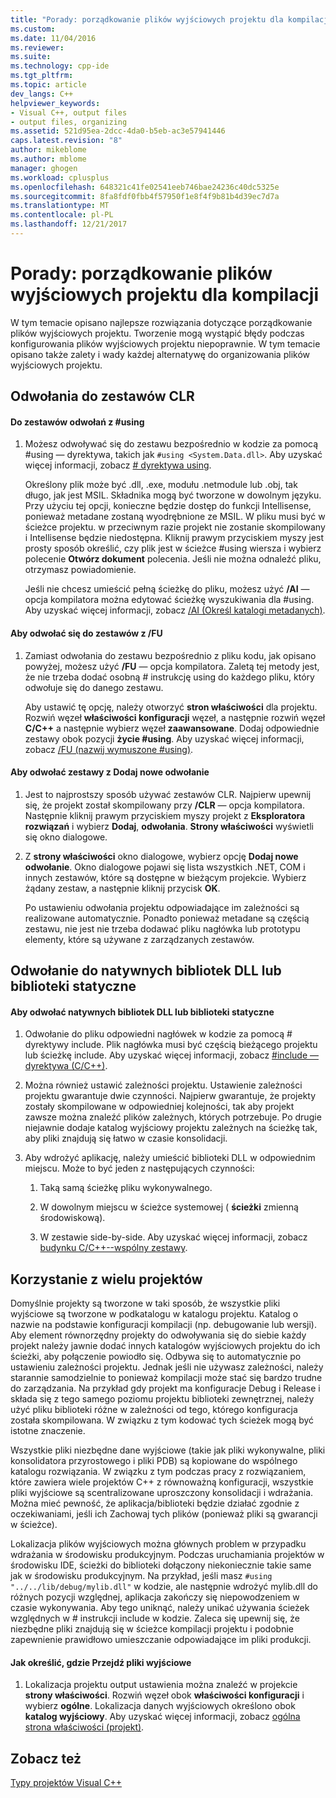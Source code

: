 ```yaml
---
title: "Porady: porządkowanie plików wyjściowych projektu dla kompilacji | Dokumentacja firmy Microsoft"
ms.custom: 
ms.date: 11/04/2016
ms.reviewer: 
ms.suite: 
ms.technology: cpp-ide
ms.tgt_pltfrm: 
ms.topic: article
dev_langs: C++
helpviewer_keywords:
- Visual C++, output files
- output files, organizing
ms.assetid: 521d95ea-2dcc-4da0-b5eb-ac3e57941446
caps.latest.revision: "8"
author: mikeblome
ms.author: mblome
manager: ghogen
ms.workload: cplusplus
ms.openlocfilehash: 648321c41fe02541eeb746bae24236c40dc5325e
ms.sourcegitcommit: 8fa8fdf0fbb4f57950f1e8f4f9b81b4d39ec7d7a
ms.translationtype: MT
ms.contentlocale: pl-PL
ms.lasthandoff: 12/21/2017
---
```

# <a name="how-to-organize-project-output-files-for-builds"></a>Porady: porządkowanie plików wyjściowych projektu dla kompilacji
W tym temacie opisano najlepsze rozwiązania dotyczące porządkowanie plików wyjściowych projektu. Tworzenie mogą wystąpić błędy podczas konfigurowania plików wyjściowych projektu niepoprawnie. W tym temacie opisano także zalety i wady każdej alternatywę do organizowania plików wyjściowych projektu.  
  
## <a name="referencing-clr-assemblies"></a>Odwołania do zestawów CLR  
  
#### <a name="to-reference-assemblies-with-using"></a>Do zestawów odwołań z #using  
  
1.  Możesz odwoływać się do zestawu bezpośrednio w kodzie za pomocą #using — dyrektywa, takich jak `#using <System.Data.dll>`. Aby uzyskać więcej informacji, zobacz [# dyrektywa using](../preprocessor/hash-using-directive-cpp.md).  
  
     Określony plik może być .dll, .exe, modułu .netmodule lub .obj, tak długo, jak jest MSIL. Składnika mogą być tworzone w dowolnym języku. Przy użyciu tej opcji, konieczne będzie dostęp do funkcji Intellisense, ponieważ metadane zostaną wyodrębnione ze MSIL. W pliku musi być w ścieżce projektu. w przeciwnym razie projekt nie zostanie skompilowany i Intellisense będzie niedostępna. Kliknij prawym przyciskiem myszy jest prosty sposób określić, czy plik jest w ścieżce #using wiersza i wybierz polecenie **Otwórz dokument** polecenia. Jeśli nie można odnaleźć pliku, otrzymasz powiadomienie.  
  
     Jeśli nie chcesz umieścić pełną ścieżkę do pliku, możesz użyć **/AI** — opcja kompilatora można edytować ścieżkę wyszukiwania dla #using. Aby uzyskać więcej informacji, zobacz [/AI (Określ katalogi metadanych)](../build/reference/ai-specify-metadata-directories.md).  
  
#### <a name="to-reference-assemblies-with-fu"></a>Aby odwołać się do zestawów z /FU  
  
1.  Zamiast odwołania do zestawu bezpośrednio z pliku kodu, jak opisano powyżej, możesz użyć **/FU** — opcja kompilatora. Zaletą tej metody jest, że nie trzeba dodać osobną # instrukcję using do każdego pliku, który odwołuje się do danego zestawu.  
  
     Aby ustawić tę opcję, należy otworzyć **stron właściwości** dla projektu. Rozwiń węzeł **właściwości konfiguracji** węzeł, a następnie rozwiń węzeł **C/C++** a następnie wybierz węzeł **zaawansowane**. Dodaj odpowiednie zestawy obok pozycji **życie #using**. Aby uzyskać więcej informacji, zobacz [/FU (nazwij wymuszone #using)](../build/reference/fu-name-forced-hash-using-file.md).  
  
#### <a name="to-reference-assemblies-with-add-new-reference"></a>Aby odwołać zestawy z Dodaj nowe odwołanie  
  
1.  Jest to najprostszy sposób używać zestawów CLR. Najpierw upewnij się, że projekt został skompilowany przy **/CLR** — opcja kompilatora. Następnie kliknij prawym przyciskiem myszy projekt z **Eksploratora rozwiązań** i wybierz **Dodaj**, **odwołania**. **Strony właściwości** wyświetli się okno dialogowe.  
  
2.  Z **strony właściwości** okno dialogowe, wybierz opcję **Dodaj nowe odwołanie**. Okno dialogowe pojawi się lista wszystkich .NET, COM i innych zestawów, które są dostępne w bieżącym projekcie. Wybierz żądany zestaw, a następnie kliknij przycisk **OK**.  
  
     Po ustawieniu odwołania projektu odpowiadające im zależności są realizowane automatycznie. Ponadto ponieważ metadane są częścią zestawu, nie jest nie trzeba dodawać pliku nagłówka lub prototypu elementy, które są używane z zarządzanych zestawów.  
  
## <a name="referencing-native-dlls-or-static-libraries"></a>Odwołanie do natywnych bibliotek DLL lub biblioteki statyczne  
  
#### <a name="to-reference-native-dlls-or-static-libraries"></a>Aby odwołać natywnych bibliotek DLL lub biblioteki statyczne  
  
1.  Odwołanie do pliku odpowiedni nagłówek w kodzie za pomocą # dyrektywy include. Plik nagłówka musi być częścią bieżącego projektu lub ścieżkę include. Aby uzyskać więcej informacji, zobacz [#include — dyrektywa (C/C++)](../preprocessor/hash-include-directive-c-cpp.md).  
  
2.  Można również ustawić zależności projektu. Ustawienie zależności projektu gwarantuje dwie czynności. Najpierw gwarantuje, że projekty zostały skompilowane w odpowiedniej kolejności, tak aby projekt zawsze można znaleźć plików zależnych, których potrzebuje. Po drugie niejawnie dodaje katalog wyjściowy projektu zależnych na ścieżkę tak, aby pliki znajdują się łatwo w czasie konsolidacji.  
  
3.  Aby wdrożyć aplikację, należy umieścić biblioteki DLL w odpowiednim miejscu. Może to być jeden z następujących czynności:  
  
    1.  Taką samą ścieżkę pliku wykonywalnego.  
  
    2.  W dowolnym miejscu w ścieżce systemowej ( **ścieżki** zmienną środowiskową).  
  
    3.  W zestawie side-by-side. Aby uzyskać więcej informacji, zobacz [budynku C/C++--wspólny zestawy](../build/building-c-cpp-side-by-side-assemblies.md).  
  
## <a name="working-with-multiple-projects"></a>Korzystanie z wielu projektów  
 Domyślnie projekty są tworzone w taki sposób, że wszystkie pliki wyjściowe są tworzone w podkatalogu w katalogu projektu. Katalog o nazwie na podstawie konfiguracji kompilacji (np. debugowanie lub wersji). Aby element równorzędny projekty do odwoływania się do siebie każdy projekt należy jawnie dodać innych katalogów wyjściowych projektu do ich ścieżki, aby połączenie powiodło się. Odbywa się to automatycznie po ustawieniu zależności projektu. Jednak jeśli nie używasz zależności, należy starannie samodzielnie to ponieważ kompilacji może stać się bardzo trudne do zarządzania. Na przykład gdy projekt ma konfiguracje Debug i Release i składa się z tego samego poziomu projektu biblioteki zewnętrznej, należy użyć pliku biblioteki różne w zależności od tego, którego konfiguracja została skompilowana. W związku z tym kodować tych ścieżek mogą być istotne znaczenie.  
  
 Wszystkie pliki niezbędne dane wyjściowe (takie jak pliki wykonywalne, pliki konsolidatora przyrostowego i pliki PDB) są kopiowane do wspólnego katalogu rozwiązania. W związku z tym podczas pracy z rozwiązaniem, które zawiera wiele projektów C++ z równoważną konfiguracji, wszystkie pliki wyjściowe są scentralizowane uproszczony konsolidacji i wdrażania. Można mieć pewność, że aplikacja/biblioteki będzie działać zgodnie z oczekiwaniami, jeśli ich Zachowaj tych plików (ponieważ pliki są gwarancji w ścieżce).  
  
 Lokalizacja plików wyjściowych można głównych problem w przypadku wdrażania w środowisku produkcyjnym. Podczas uruchamiania projektów w środowisku IDE, ścieżki do biblioteki dołączony niekoniecznie takie same jak w środowisku produkcyjnym. Na przykład, jeśli masz `#using "../../lib/debug/mylib.dll"` w kodzie, ale następnie wdrożyć mylib.dll do różnych pozycji względnej, aplikacja zakończy się niepowodzeniem w czasie wykonywania. Aby tego uniknąć, należy unikać używania ścieżek względnych w # instrukcji include w kodzie. Zaleca się upewnij się, że niezbędne pliki znajdują się w ścieżce kompilacji projektu i podobnie zapewnienie prawidłowo umieszczanie odpowiadające im pliki produkcji.  
  
#### <a name="how-to-specify-where-output-files-go"></a>Jak określić, gdzie Przejdź pliki wyjściowe  
  
1.  Lokalizacja projektu output ustawienia można znaleźć w projekcie **strony właściwości**. Rozwiń węzeł obok **właściwości konfiguracji** i wybierz **ogólne**. Lokalizacja danych wyjściowych określono obok **katalog wyjściowy**. Aby uzyskać więcej informacji, zobacz [ogólna strona właściwości (projekt)](../ide/general-property-page-project.md).  
  
## <a name="see-also"></a>Zobacz też  
 [Typy projektów Visual C++](../ide/visual-cpp-project-types.md)